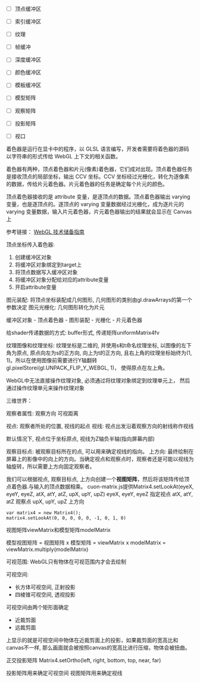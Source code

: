 - [ ] 顶点缓冲区
- [ ] 索引缓冲区
- [ ] 纹理
- [ ] 帧缓冲
- [ ] 深度缓冲区
- [ ] 颜色缓冲区
- [ ] 模板缓冲区

- [ ] 模型矩阵
- [ ] 观察矩阵
- [ ] 投影矩阵 
- [ ] 视口

着色器是运行在显卡中的程序，以 GLSL 语言编写，开发者需要将着色器的源码以字符串的形式传给 WebGL 上下文的相关函数。

着色器有两种，顶点着色器和片元(像素)着色器，它们成对出现。顶点着色器任务是接收顶点的局部坐标，输出 CCV 坐标。CCV 坐标经过光栅化，转化为逐像素的数据，传给片元着色器。片元着色器的任务是确定每个片元的颜色。

顶点着色器接收的是 attribute 变量，是逐顶点的数据。顶点着色器输出 varying 变量，也是逐顶点的。逐顶点的 varying 变量数据经过光栅化，成为逐片元的 varying 变量数据，输入片元着色器，片元着色器输出的结果就会显示在 Canvas 上


参考链接：
[WebGL 技术储备指南](http://blog.csdn.net/happyduoduo1/article/details/51810137)

顶点坐标传入着色器:
1. 创建缓冲区对象
2. 将缓冲区对象绑定到target上
3. 将顶点数据写入缓冲区对象
4. 将缓冲区对象分配给对应的attribute变量
5. 开启attribute变量


图元装配: 将顶点坐标装配成几何图形, 几何图形的类别由gl.drawArrays的第一个参数决定
图元光栅化: 几何图形转化为片元

缓冲区对象 - 顶点着色器 - 图形装配 - 光栅化 - 片元着色器

给shader传递数据的方式:
buffer形式, 传递矩阵uniformMatrix4fv

纹理图像和纹理坐标:
纹理坐标是二维的, 并使用s和t命名纹理坐标, 以图像的左下角为原点, 原点向左为s的正方向, 向上为t的正方向, 且右上角的纹理坐标始终为(1, 1)。所以在使用图像前需要进行Y轴翻转
gl.pixelStorei(gl.UNPACK_FLIP_Y_WEBGL, 1)， 使得原点在左上角。

WebGL中无法直接操作纹理对象, 必须通过将纹理对象绑定到纹理单元上， 然后通过操作纹理单元来操作纹理对象

三维世界：

观察者属性:
观察方向
可视距离

视点: 观察者所处的位置, 视线的起点
视线: 视点出发沿着观察方向的射线称作视线

默认情况下, 视点位于坐标原点, 视线为Z轴负半轴(指向屏幕内部)

观察目标点: 被观察目标所在的点, 可以用来确定视线的指向。
上方向: 最终绘制在屏幕上的影像中的向上的方向。当确定视点和观察点时，观察者还是可能以视线为轴旋转，所以需要上方向固定观察者。

我们可以根据视点, 观察目标点, 上方向创建一个**视图矩阵**，然后将该矩阵传给顶点着色器.与输入的顶点数据相乘。
cuon-matrix.js提供Matrix4.setLookAt(eyeX, eyeY, eyeZ, atX, atY, atZ, upX, upY, upZ)
eyeX, eyeY, eyeZ 指定视点
atX, atY, atZ 观察点
upX, upY, upZ 上方向

```
var matrix4 = new Matrix4();
matrix4.setLookAt(0, 0, 0, 0, 0, -1, 0, 1, 0)
```

视图矩阵viewMatrix和模型矩阵modelMatrix

模型视图矩阵
= 视图矩阵 x 模型矩阵 
= viewMatrix x modelMatrix 
= viewMatrix.multiply(modelMatrix)

可视范围:
WebGL只有物体在可视范围内才会去绘制

可视空间:
- 长方体可视空间, 正射投影
- 四棱锥可视空间, 透视投影

可视空间由两个矩形面确定
- 近裁剪面
- 远裁剪面

<canvas>上显示的就是可视空间中物体在近裁剪面上的投影，如果裁剪面的宽高比和canvas不一样, 那么画面就会被按照canvas的宽高比进行压缩，物体会被扭曲。

正交投影矩阵
Matrix4.setOrtho(left, right, bottom, top, near, far)

投影矩阵用来确定可视空间
视图矩阵用来确定视线


